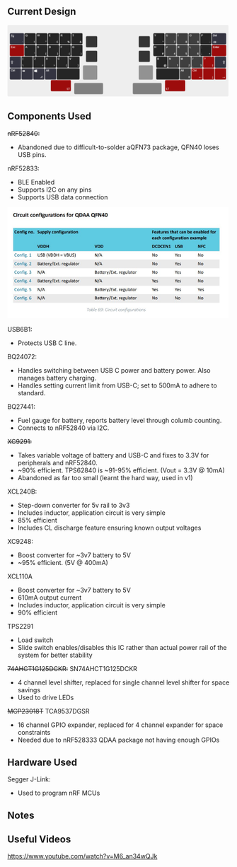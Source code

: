 ## Current Design

<img src="imgs/keyboard-layout.png" width=500>

## Components Used
~~nRF52840:~~
- Abandoned due to difficult-to-solder aQFN73 package, QFN40 loses USB pins.

nRF52833:
- BLE Enabled
- Supports I2C on any pins
- Supports USB data connection 

<img src="imgs/nrf82833%20ref.jpg" width=500>

USB6B1:
- Protects USB C line.

BQ24072:
- Handles switching between USB C power and battery power. Also manages battery charging.
- Handles setting current limit from USB-C; set to 500mA to adhere to standard.

BQ27441:
- Fuel gauge for battery, reports battery level through columb counting.
- Connects to nRF52840 via I2C.

~~XC9291:~~
- Takes variable voltage of battery and USB-C and fixes to 3.3V for peripherals and nRF52840.
- ~90% efficient. TPS62840 is ~91-95% efficient. (Vout = 3.3V @ 10mA)
- Abandoned as far too small (learnt the hard way, used in v1)

XCL240B:
- Step-down converter for 5v rail to 3v3
- Includes inductor, application circuit is very simple
- 85% efficient
- Includes CL discharge feature ensuring known output voltages

XC9248:
- Boost converter for ~3v7 battery to 5V
- ~95% efficient. (5V @ 400mA)

XCL110A
- Boost converter for ~3v7 battery to 5V
- 610mA output current 
- Includes inductor, application circuit is very simple
- 90% efficient

TPS2291
- Load switch
- Slide switch enables/disables this IC rather than actual power rail of the system for better stability

~~74AHCT1G125DCKR:~~ SN74AHCT1G125DCKR
- 4 channel level shifter, replaced for single channel level shifter for space savings
- Used to drive LEDs

~~MCP23018T~~ TCA9537DGSR
- 16 channel GPIO expander, replaced for 4 channel expander for space constraints
- Needed due to nRF528333 QDAA package not having enough GPIOs

## Hardware Used
Segger J-Link:
- Used to program nRF MCUs

## Notes


## Useful Videos
https://www.youtube.com/watch?v=M6_an34wQJk